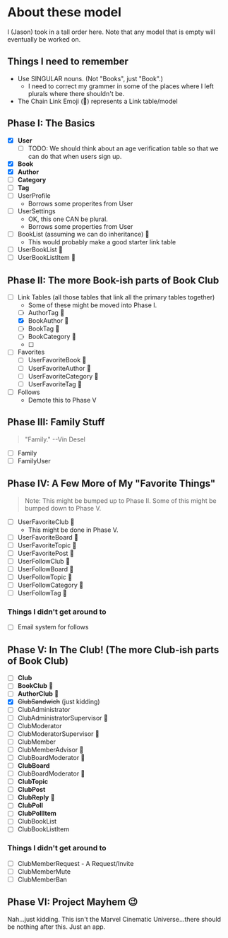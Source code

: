 # About these model

I (Jason) took in a tall order here. Note that any model that is empty will eventually be worked on.

## Things I need to remember

- Use SINGULAR nouns. (Not "Books", just "Book".)
  - I need to correct my grammer in some of the places where I left plurals where there shouldn't be.
- The Chain Link Emoji (🔗) represents a Link table/model

## Phase I: The Basics

- [x] **User**
  - [ ] TODO: We should think about an age verification table so that we can do that when users sign up.
- [x] **Book**
- [x] **Author**
- [ ] **Category**
- [ ] **Tag**
- [ ] UserProfile
  - Borrows some properites from User
- [ ] UserSettings
  - OK, this one CAN be plural.
  - Borrows some properties from User
- [ ] BookList (assuming we can do inheritance) 🔗
  - This would probably make a good starter link table
- [ ] UserBookList 🔗
- [ ] UserBookListItem 🔗

## Phase II: The more Book-ish parts of Book Club

- [ ] Link Tables (all those tables that link all the primary tables together)
  - Some of these might be moved into Phase I.
  - [ ] AuthorTag 🔗
  - [x] BookAuthor 🔗
  - [ ] BookTag 🔗
  - [ ] BookCategory 🔗
  - [ ] 
- [ ] Favorites
  - [ ] UserFavoriteBook 🔗
  - [ ] UserFavoriteAuthor 🔗
  - [ ] UserFavoriteCategory 🔗
  - [ ] UserFavoriteTag 🔗
- [ ] Follows
  - Demote this to Phase V

## Phase III: Family Stuff

> "Family." --Vin Desel

- [ ] Family
- [ ] FamilyUser

## Phase IV: A Few More of My "Favorite Things"

> Note: This might be bumped up to Phase II. Some of this might be bumped down to Phase V.

- [ ] UserFavoriteClub 🔗
  - This might be done in Phase V.
- [ ] UserFavoriteBoard 🔗
- [ ] UserFavoriteTopic 🔗
- [ ] UserFavoritePost 🔗
- [ ] UserFollowClub 🔗
- [ ] UserFollowBoard 🔗
- [ ] UserFollowTopic 🔗
- [ ] UserFollowCategory 🔗
- [ ] UserFollowTag 🔗

### Things I didn't get around to

- [ ] Email system for follows

## Phase V: In The Club! (The more Club-ish parts of Book Club)

- [ ] **Club**
- [ ] **BookClub** 🔗
- [ ] **AuthorClub** 🔗
- [x] ~~ClubSandwich~~ (just kidding)
- [ ] ClubAdministrator
- [ ] ClubAdministratorSupervisor 🔗
- [ ] ClubModerator
- [ ] ClubModeratorSupervisor 🔗
- [ ] ClubMember
- [ ] ClubMemberAdvisor 🔗
- [ ] ClubBoardModerator 🔗
- [ ] **ClubBoard**
- [ ] ClubBoardModerator 🔗
- [ ] **ClubTopic**
- [ ] **ClubPost**
- [ ] **ClubReply** 🔗
- [ ] **ClubPoll**
- [ ] **ClubPollItem**
- [ ] ClubBookList
- [ ] ClubBookListItem

### Things I didn't get around to

- [ ] ClubMemberRequest - A Request/Invite
- [ ] ClubMemberMute
- [ ] ClubMemberBan

## Phase VI: Project Mayhem 😉

Nah...just kidding. This isn't the Marvel Cinematic Universe...there should be nothing after this. Just an app.